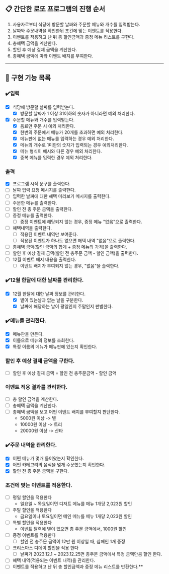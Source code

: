 ## 📋 간단한 로또 프로그램의 진행 순서

1. 사용자로부터 식당에 방문할 날짜와 주문할 메뉴와 개수를 입력받는다.
2. 날짜와 주문내역을 확인한뒤 조건에 맞는 이벤트를 적용한다.
3. 이벤트를 적용하고 난 뒤 총 할인금액과 증정 메뉴 리스트를 구한다.
4. 총혜택 금액을 계산한다.
5. 할인 후 예상 결제 금액을 계산한다.
5. 총혜택 금액에 따라 이벤트 배지를 부여한다.

* * *

## 📝 구현 기능 목록

### ✔️입력

- [x] 식당에 방문할 날짜를 입력받는다.
    - [x] 방문할 날짜가 1 이상 31이하의 숫자가 아니라면 예외 처리한다.
- [x] 주문할 메뉴와 개수를 입력받는다.
    - [x] 음료만 주문 시 예외 처리한다.
    - [x] 한번의 주문에서 메뉴가 20개를 초과하면 예외 처리한다.
    - [x] 메뉴판에 없는 메뉴를 입력하는 경우 예외 처리한다.
    - [x] 메뉴의 개수로 1미만의 숫자가 입력되는 경우 예외처리한다.
    - [x] 메뉴 형식이 예시와 다른 경우 예외 처리한다.
    - [x] 중복 메뉴를 입력한 경우 예외 처리한다.

### 출력
- [x] 프로그램 시작 문구를 출력한다.
- [ ] 날짜 입력 요청 메시지를 출력한다.
- [ ] 입력한 날짜에 대한 혜택 미리보기 메시지를 출력한다.
- [ ] 주문한 메뉴를 출력한다.
- [ ] 할인 전 총 주문 금액을 출력한다.
- [ ] 증정 메뉴를 출력한다.
    - [ ] 증정 이벤트에 해당되지 않는 경우, 증정 메뉴 "없음"으로 출력한다.
- [ ] 혜택내역을 출력한다.
    - [ ] 적용된 이벤트 내역만 보여준다.
    - [ ] 적용된 이벤트가 하나도 없으면 해택 내역 "없음"으로 출력한다.
- [ ] 총혜택 금액(할인 금액의 합계 + 증정 메뉴의 가격)을 출력한다.
- [ ] 할인 후 예상 결제 금액(할인 전 총주문 금액 - 할인 금액)을 출력한다.
- [ ] 12월 이벤트 배지 내용을 출력한다.
    - [ ] 이벤트 배지가 부여되지 않는 경우, "없음"을 출력한다.

### ✔️12월 한달에 대한 날짜를 관리한다.

- [x] 12월 한달에 대한 날짜 정보를 관리한다.
    - [x] 별이 있는날과 없는 날을 구분한다.
    - [x] 날짜에 해당하는 날이 평일인지 주말인지 판별한다.

### ✔️메뉴를 관리한다.

- [x] 메뉴판을 만든다.
- [x] 이름으로 메뉴의 정보를 조회한다.
- [x] 특정 이름의 메뉴가 메뉴판에 있는지 확인한다.

### 할인 후 예상 결제 금액을 구한다.

- [ ] 할인 후 예상 결재 금액 = 할인 전 총주문금액 - 할인 금액

### 이벤트 적용 결과를 관리한다.

- [ ] 총 할인 금액을 계산한다.
- [ ] 총혜택 금액을 계산한다.
- [ ] 총혜택 금액을 보고 어떤 이벤트 배지를 부여할지 판단한다.
    - 5000원 이상 -> 별
    - 10000원 이상 -> 트리
    - 20000원 이상 -> 산타

### ✔️주문 내역을 관리한다.

- [x] 어떤 메뉴가 몇개 들어왔는지 확인한다.
- [x] 어떤 카테고리의 음식을 몇개 주문했는지 확인한다.
- [x] 할인 전 총 주문 금액을 구한다.

### 조건에 맞는 이벤트를 적용한다.

- [ ] 평일 할인을 적용한다
    - 일요일 ~ 목요일이면 디저트 메뉴를 메뉴 1개당 2,023원 할인
- [ ] 주말 할인을 적용한다
    - 금요일이나 토요일이면 메인 메뉴를 메뉴 1개당 2,023원 할인
- [ ] 특별 할인을 적용한다
    - 이벤트 달력에 별이 있으면 총 주문 금액에서, 1000원 할인
- [ ] 증정 이벤트를 적용한다
    - [ ] 할인 전 총주문 금액이 12만 원 이상일 때, 샴페인 1개 증정
- [ ] 크리스마스 디데이 할인을 적용 한다
    -[ ] 날짜가 2023.12.1 ~ 2023.12.25면 총주문 금액에서 특정 금액만큼 할인 한다.
- [ ] 혜택 내역(적용되는 이벤트 내역)을 관리한다.
- [ ] 이벤트를 적용하고 난 뒤 총 할인금액과 증정 메뉴 리스트를 반환한다.**
